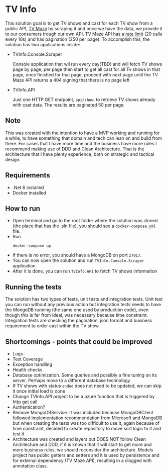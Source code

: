 # TV Info

This solution goal is to get TV shows and cast for each TV show from a public API, [TV Maze](http://www.tvmaze.com/api) by scraping it and once we have the data, we provide it to our consumers trough our own API. 
TV Maze API has a [rate limit](https://www.tvmaze.com/api#rate-limiting) (20 calls every 10s) and has pagination (250 per page).
To accomplish this, the solution has two applications inside:
- TVInfo.Console.Scraper
  
  Console application that wil run every day(TBD) and will fetch TV shows page by page, per page then start to get all cast for all Tv shows in that page, once finished for that page, proceed with next page until the TV Maze API returns a 404 signing that there is no page left
- TVInfo.API
  
  Just one HTTP GET endpoint, `api/show`, to retrieve TV shows already with cast data. The results are paginated 50 per page.

## Note
This was created with the intention to have a MVP working and running for a while, to have something that domain and tech can lean on and build from there. For cases that I have more time and the business have more rules I recommend making use of DDD and Clean Architecture. That is the architecture that I have plenty experience, both on strategic and tactical design. 

## Requirements
- .Net 6 installed
- Docker installed

## How to run

- Open terminal and go to the root folder where the solution was cloned (the place that has the .sln file), you should see a `docker-compose.yml` file.
-  Run
    ``` 
    docker-compose up 
    ```
- If there is no error, you should have a MongoDB on port `27017`.
- You can now open the solution and run `TVInfo.Console.Scraper` application.
- After it is done, you can run `TVInfo.API` to fetch TV shows information

## Running the tests

The solution has two types of tests, unit tests and integration tests. Unit test you can run without any previous action but integration tests needs to have the MongoDB running (the same one used by production code), even though this is far from ideal, was necessary because time constraint. Integration tests are checking the pagination, json format and business requirement to order cast within the TV show.

## Shortcomings - points that could be improved

- Logs
- Test Coverage
- Exception handling
- Health checks
- Database optimization. Some queries and possibly a fine tuning on its server. Perhaps move to a different database technology
- If TV shows with status `ended` does not need to be updated, we can skip it once initial load is done
- Change TVInfo.API project to be a azure function that is triggered by http get call
- Authentication?
- Remove MongoDBService. It was included because MongoDBClient followed implementation recommendation from  Microsoft and MongoDB but when creating the tests was too difficult to use it, again because of time constraint, decided to create repository to move sort logic to it and test it
- Architecture was created and layers but DOES NOT follow Clean Architecture and DDD, if it is known that it will start to get more and more business rules, we should reconsider the architecture. Models project has public getters and setters and it is used by persistence and for external dependency (TV Maze API), resulting in a clogged with annotation class.
